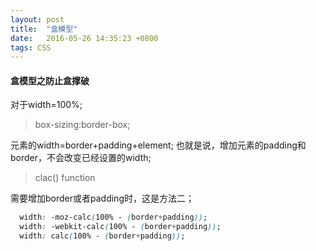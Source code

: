 ```yaml
---
layout: post
title:  "盒模型"
date:   2016-05-26 14:35:23 +0800
tags: CSS
---
```

#### 盒模型之防止盒撑破


对于width=100%;
> box-sizing:border-box;

元素的width=border+padding+element;
也就是说，增加元素的padding和border，不会改变已经设置的width;

> clac() function


需要增加border或者padding时，这是方法二；


```css
  width: -moz-calc(100% - (border+padding));
  width: -webkit-calc(100% - (border+padding));
  width: calc(100% - (border+padding));
```
